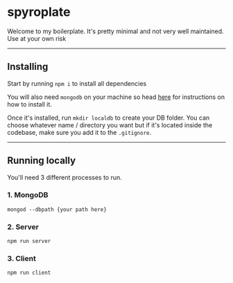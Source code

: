 # spyroplate

Welcome to my boilerplate. It's pretty minimal and not very well maintained. Use at your own risk

--------------------

## Installing

Start by running
```npm i```
to install all dependencies

You will also need `mongodb` on your machine so head [here](https://docs.mongodb.com/manual/administration/install-community/) for instructions on how to install it.

Once it's installed, run `mkdir localdb` to create your DB folder. You can choose whatever name / directory you want but if it's located inside the codebase, make sure you add it to the `.gitignore`.

---------------------

## Running locally

You'll need 3 different processes to run.

### 1. MongoDB

`mongod --dbpath {your path here}`

### 2. Server

`npm run server`

### 3. Client

`npm run client`



